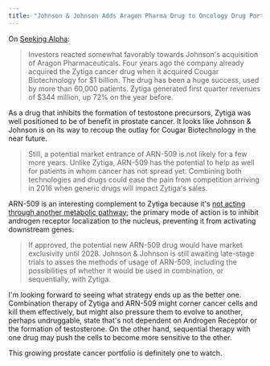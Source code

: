 ```yaml
---
title: "Johnson & Johnson Adds Aragon Pharma Drug to Oncology Drug Portfolio"
---
```


On [Seeking Alpha](http://seekingalpha.com/article/1509952-johnson-johnson-aragon-pharmaceuticals-is-an-excellent-addition-for-its-oncology-unit):

> Investors reacted somewhat favorably towards Johnson's acquisition of  Aragon Pharmaceuticals. Four years ago the company already acquired the  Zytiga cancer drug when it acquired Cougar Biotechnology for $1  billion. The drug has been a huge success, used by more than 60,000  patients. Zytiga generated first quarter revenues of $344 million, up  72% on the year before.

As a drug that inhibits the formation of testostone precursors, Zytiga was well positioned to be of benefit in prostate cancer. It looks like Johnson &amp; Johnson is on its way to recoup the outlay for Cougar Biotechnology in the near future.

> Still, a potential market entrance of  ARN-509 is not likely for a few more years. Unlike Zytiga, ARN-509 has  the potential to help as well for patients in whom cancer has not spread  yet. Combining both technologies and drugs could ease the pain from  competition arriving in 2016 when generic drugs will impact Zytiga's  sales.

ARN-509 is an interesting complement to Zytiga because it's [not acting through another metabolic pathway](http://cancerres.aacrjournals.org/content/72/6/1494); the primary mode of action is to inhibit androgen receptor localization to the nucleus, preventing it from activating downstream genes.

> If approved, the potential new ARN-509 drug would have  market exclusivity until 2028. Johnson &amp; Johnson is still awaiting  late-stage trials to asses the methods of usage of ARN-509, including  the possibilities of whether it would be used in combination, or  sequentially, with Zytiga.

I'm looking forward to seeing what strategy ends up as the better one. Combination therapy of Zytiga and ARN-509 might corner cancer cells and kill them effectively, but might also pressure them to evolve to another, perhaps undruggable, state that's not dependent on Androgen Receptor or the formation of testosterone. On the other hand, sequential therapy with one drug may push the cells to become more sensitive to the other.

This growing prostate cancer portfolio is definitely one to watch.
